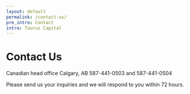 ```yaml
---
layout: default
permalink: /contact-us/
pre_intro: Contact
intro: Taurus Capital
---
```


# Contact Us

Canadian head office Calgary, AB 587-441-0503 and 587-441-0504

<div id="contact" class="contact-form">
    <p>Please send us your inquiries and we will respond to you within 72 hours.</p>
    <div class="contact-form-component"></div>
</div>
